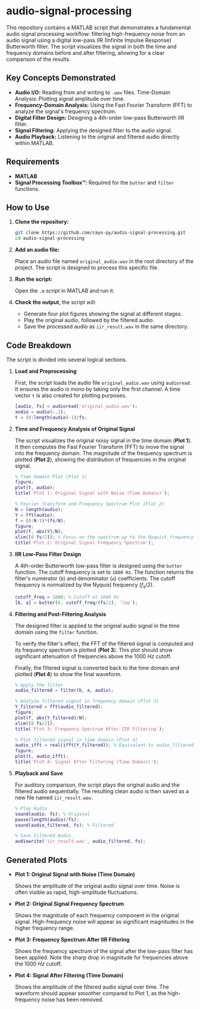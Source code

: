 # audio-signal-processing

This repository contains a MATLAB script that demonstrates a fundamental audio signal processing workflow: filtering high-frequency noise from an audio signal using a digital low-pass IIR (Infinite Impulse Response) Butterworth filter.
The script visualizes the signal in both the time and frequency domains before and after filtering, allowing for a clear comparison of the results.

## Key Concepts Demonstrated

- **Audio I/O:** Reading from and writing to `.wav` files.
Time-Domain Analysis: Plotting signal amplitude over time.
- **Frequency-Domain Analysis:** Using the Fast Fourier Transform (FFT) to analyze the signal's frequency spectrum.
- **Digital Filter Design:** Designing a 4th-order low-pass Butterworth IIR filter.
- **Signal Filtering:** Applying the designed filter to the audio signal.
- **Audio Playback:** Listening to the original and filtered audio directly within MATLAB.

## Requirements

- **MATLAB**
- **Signal Processing Toolbox™:** Required for the `butter` and `filter` functions.

## How to Use

1. **Clone the repository:**

    ```bash
    git clone https://github.com/cayo-py/audio-signal-processing.git
    cd audio-signal-processing
    ```

2. **Add an audio file:**

    Place an audio file named `original_audio.wav` in the root directory of the project. The script is designed to process this specific file.

3. **Run the script:**

    Open the `.m` script in MATLAB and run it.

4. **Check the output**, the script will:

    - Generate four plot figures showing the signal at different stages.
    - Play the original audio, followed by the filtered audio.
    - Save the processed audio as `iir_result.wav` in the same directory.

## Code Breakdown

The script is divided into several logical sections.

1. **Load and Preprocessing**

    First, the script loads the audio file `original_audio.wav` using `audioread`. It ensures the audio is mono by taking only the first channel. A time vector `t` is also created for plotting purposes.

    ```matlab
    [audio, fs] = audioread('original_audio.wav'); 
    audio = audio(:,1);
    t = (0:length(audio)-1)/fs;
    ```

2. **Time and Frequency Analysis of Original Signal**

    The script visualizes the original noisy signal in the time domain (**Plot 1**). It then computes the Fast Fourier Transform (FFT) to move the signal into the frequency domain. The magnitude of the frequency spectrum is plotted (**Plot 2**), showing the distribution of frequencies in the original signal.

    ```matlab
    % Time Domain Plot (Plot 1)
    figure;
    plot(t, audio);
    title('Plot 1: Original Signal with Noise (Time Domain)');

    % Fourier Transform and Frequency Spectrum Plot (Plot 2)
    N = length(audio);
    Y = fft(audio);
    f = (0:N-1)*(fs/N);
    figure;
    plot(f, abs(Y)/N);
    xlim([0 fs/2]); % Focus on the spectrum up to the Nyquist frequency
    title('Plot 2: Original Signal Frequency Spectrum');
    ```

3. **IIR Low-Pass Filter Design**

    A 4th-order Butterworth low-pass filter is designed using the `butter` function. The cutoff frequency is set to `1000 Hz`. The function returns the filter's numerator (`b`) and denominator (`a`) coefficients. The cutoff frequency is normalized by the Nyquist frequency ($f_{s}/2$).

    ```matlab
    cutoff_freq = 1000; % Cutoff at 1000 Hz
    [b, a] = butter(4, cutoff_freq/(fs/2), 'low');
    ```

4. **Filtering and Post-Filtering Analysis**

    The designed filter is applied to the original audio signal in the time domain using the `filter` function.

    To verify the filter's effect, the FFT of the filtered signal is computed and its frequency spectrum is plotted (**Plot 3**). This plot should show significant attenuation of frequencies above the 1000 *Hz* cutoff.

    Finally, the filtered signal is converted back to the time domain and plotted (**Plot 4**) to show the final waveform.

    ```matlab
    % Apply the filter
    audio_filtered = filter(b, a, audio);

    % Analyze filtered signal in frequency domain (Plot 3)
    Y_filtered = fft(audio_filtered);
    figure;
    plot(f, abs(Y_filtered)/N);
    xlim([0 fs/2]);
    title('Plot 3: Frequency Spectrum After IIR Filtering');

    % Plot filtered signal in time domain (Plot 4)
    audio_ifft = real(ifft(Y_filtered)); % Equivalent to audio_filtered
    figure;
    plot(t, audio_ifft);
    title('Plot 4: Signal After Filtering (Time Domain)');
    ```

5. **Playback and Save**

    For auditory comparison, the script plays the original audio and the filtered audio sequentially. The resulting clean audio is then saved as a new file named `iir_result.wav`.

    ```matlab
    % Play Audio
    sound(audio, fs); % Original
    pause(length(audio)/fs);
    sound(audio_filtered, fs); % Filtered

    % Save Filtered Audio
    audiowrite('iir_result.wav', audio_filtered, fs);
    ```

## Generated Plots

- **Plot 1: Original Signal with Noise (Time Domain)**

    Shows the amplitude of the original audio signal over time. Noise is often visible as rapid, high-amplitude fluctuations.

- **Plot 2: Original Signal Frequency Spectrum**

    Shows the magnitude of each frequency component in the original signal. High-frequency noise will appear as significant magnitudes in the higher frequency range.

- **Plot 3: Frequency Spectrum After IIR Filtering**

    Shows the frequency spectrum of the signal after the low-pass filter has been applied. Note the sharp drop in magnitude for frequencies above the 1000 *Hz* cutoff.

- **Plot 4: Signal After Filtering (Time Domain)**

    Shows the amplitude of the filtered audio signal over time. The waveform should appear smoother compared to Plot 1, as the high-frequency noise has been removed.
